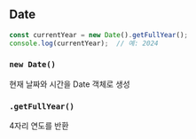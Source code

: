 ## Date 
```js
const currentYear = new Date().getFullYear();
console.log(currentYear);  // 예: 2024
```

### `new Date()`
현재 날짜와 시간을 Date 객체로 생성

### `.getFullYear()`
4자리 연도를 반환